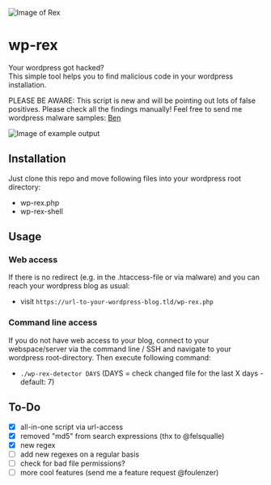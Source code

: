 ![Image of Rex](https://www.wisst-ihr-noch.de/wp-content/uploads/2017/02/kommissar-rex.jpg)
# wp-rex
Your wordpress got hacked?  
This simple tool helps you to find malicious code in your wordpress installation. 

PLEASE BE AWARE: This script is new and will be pointing out lots of false positives. Please check all the findings manually!
Feel free to send me wordpress malware samples: [Ben](mailto:samples@foulenzer.me)

![Image of example output](https://foulenzer.me/wp-rex.png)

## Installation
Just clone this repo and move following files into your wordpress root directory:
- wp-rex.php
- wp-rex-shell

## Usage

### Web access
If there is no redirect (e.g. in the .htaccess-file or via malware) and you can reach your wordpress blog as usual:
- visit `https://url-to-your-wordpress-blog.tld/wp-rex.php`

### Command line access
If you do not have web access to your blog, connect to your webspace/server via the command line / SSH and navigate to your wordpress root-directory. Then execute following command:
- `./wp-rex-detector DAYS` (DAYS = check changed file for the last X days - default: 7)

## To-Do
- [x] all-in-one script via url-access
- [x] removed "md5" from search expressions (thx to @felsqualle)
- [x] new regex
- [ ] add new regexes on a regular basis
- [ ] check for bad file permissions?
- [ ] more cool features (send me a feature request @foulenzer)